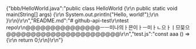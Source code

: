 {"bbb/HelloWorld.java":"public class HelloWorld {\r\n    public static void main(String[] args) {\r\n        System.out.println(\"Hello, world!\");\r\n    }\r\n}\r\n","README.md":"# github-api-test\r\ntest repo\r\n@@@@@@@@@@@@@@@ㅡㅡ미나의ㅏ믄이ㅏㅡ미ㅏㄴ으ㅏㅣ므믖으@@@@@@@@@@@@@@@@@@@@@@@\r\n","test.js":"const aaa () => {\r\n  return 0;\r\n}\r\n"}